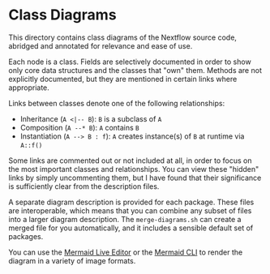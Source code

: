 # Class Diagrams

This directory contains class diagrams of the Nextflow source code, abridged and annotated for relevance and ease of use.

Each node is a class. Fields are selectively documented in order to show only core data structures and the classes that "own" them. Methods are not explicitly documented, but they are mentioned in certain links where appropriate.

Links between classes denote one of the following relationships:

- Inheritance (`A <|-- B`): `B` is a subclass of `A`
- Composition (`A --* B`): `A` contains `B`
- Instantiation (`A --> B : f`): `A` creates instance(s) of `B` at runtime via `A::f()`

Some links are commented out or not included at all, in order to focus on the most important classes and relationships. You can view these "hidden" links by simply uncommenting them, but I have found that their significance is sufficiently clear from the description files.

A separate diagram description is provided for each package. These files are interoperable, which means that you can combine any subset of files into a larger diagram description. The `merge-diagrams.sh` can create a merged file for you automatically, and it includes a sensible default set of packages.

You can use the [Mermaid Live Editor](https://mermaid-js.github.io/mermaid-live-editor/edit) or the [Mermaid CLI](https://github.com/mermaid-js/mermaid-cli) to render the diagram in a variety of image formats.
